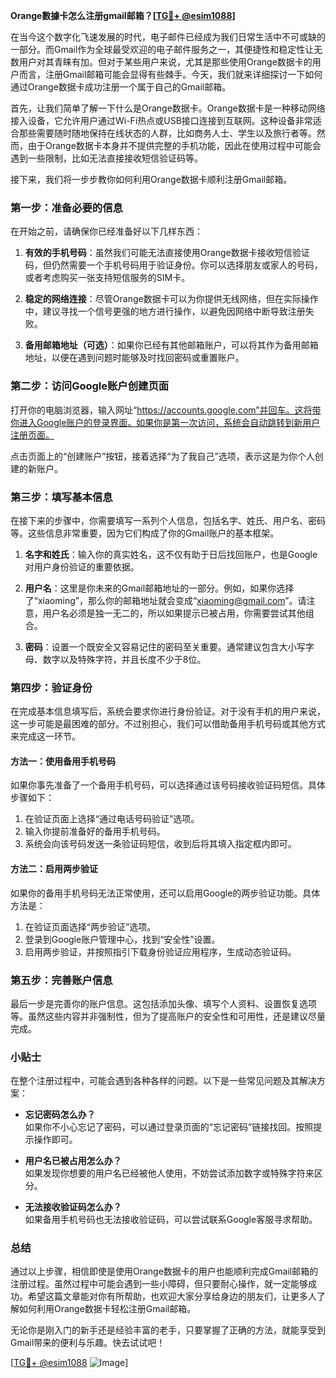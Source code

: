 **Orange數據卡怎么注册gmail邮箱？[[TG💪+ @esim1088](https://t.me/s/esim1088)]**

在当今这个数字化飞速发展的时代，电子邮件已经成为我们日常生活中不可或缺的一部分。而Gmail作为全球最受欢迎的电子邮件服务之一，其便捷性和稳定性让无数用户对其青睐有加。但对于某些用户来说，尤其是那些使用Orange数据卡的用户而言，注册Gmail邮箱可能会显得有些棘手。今天，我们就来详细探讨一下如何通过Orange数据卡成功注册一个属于自己的Gmail邮箱。

首先，让我们简单了解一下什么是Orange数据卡。Orange数据卡是一种移动网络接入设备，它允许用户通过Wi-Fi热点或USB接口连接到互联网。这种设备非常适合那些需要随时随地保持在线状态的人群，比如商务人士、学生以及旅行者等。然而，由于Orange数据卡本身并不提供完整的手机功能，因此在使用过程中可能会遇到一些限制，比如无法直接接收短信验证码等。

接下来，我们将一步步教你如何利用Orange数据卡顺利注册Gmail邮箱。

### 第一步：准备必要的信息

在开始之前，请确保你已经准备好以下几样东西：

1. **有效的手机号码**：虽然我们可能无法直接使用Orange数据卡接收短信验证码，但仍然需要一个手机号码用于验证身份。你可以选择朋友或家人的号码，或者考虑购买一张支持短信服务的SIM卡。
   
2. **稳定的网络连接**：尽管Orange数据卡可以为你提供无线网络，但在实际操作中，建议寻找一个信号更强的地方进行操作，以避免因网络中断导致注册失败。

3. **备用邮箱地址（可选）**：如果你已经有其他邮箱账户，可以将其作为备用邮箱地址，以便在遇到问题时能够及时找回密码或重置账户。

### 第二步：访问Google账户创建页面

打开你的电脑浏览器，输入网址“https://accounts.google.com”并回车。这将带你进入Google账户的登录界面。如果你是第一次访问，系统会自动跳转到新用户注册页面。

点击页面上的“创建账户”按钮，接着选择“为了我自己”选项，表示这是为你个人创建的新账户。

### 第三步：填写基本信息

在接下来的步骤中，你需要填写一系列个人信息，包括名字、姓氏、用户名、密码等。这些信息非常重要，因为它们构成了你的Gmail账户的基本框架。

1. **名字和姓氏**：输入你的真实姓名，这不仅有助于日后找回账户，也是Google对用户身份验证的重要依据。

2. **用户名**：这里是你未来的Gmail邮箱地址的一部分。例如，如果你选择了“xiaoming”，那么你的邮箱地址就会变成“xiaoming@gmail.com”。请注意，用户名必须是独一无二的，所以如果提示已被占用，你需要尝试其他组合。

3. **密码**：设置一个既安全又容易记住的密码至关重要。通常建议包含大小写字母、数字以及特殊字符，并且长度不少于8位。

### 第四步：验证身份

在完成基本信息填写后，系统会要求你进行身份验证。对于没有手机的用户来说，这一步可能是最困难的部分。不过别担心，我们可以借助备用手机号码或其他方式来完成这一环节。

#### 方法一：使用备用手机号码

如果你事先准备了一个备用手机号码，可以选择通过该号码接收验证码短信。具体步骤如下：

1. 在验证页面上选择“通过电话号码验证”选项。
2. 输入你提前准备好的备用手机号码。
3. 系统会向该号码发送一条验证码短信，收到后将其填入指定框内即可。

#### 方法二：启用两步验证

如果你的备用手机号码无法正常使用，还可以启用Google的两步验证功能。具体方法是：

1. 在验证页面选择“两步验证”选项。
2. 登录到Google账户管理中心，找到“安全性”设置。
3. 启用两步验证，并按照指引下载身份验证应用程序，生成动态验证码。

### 第五步：完善账户信息

最后一步是完善你的账户信息。这包括添加头像、填写个人资料、设置恢复选项等。虽然这些内容并非强制性，但为了提高账户的安全性和可用性，还是建议尽量完成。

### 小贴士

在整个注册过程中，可能会遇到各种各样的问题。以下是一些常见问题及其解决方案：

- **忘记密码怎么办？**  
  如果你不小心忘记了密码，可以通过登录页面的“忘记密码”链接找回。按照提示操作即可。

- **用户名已被占用怎么办？**  
  如果发现你想要的用户名已经被他人使用，不妨尝试添加数字或特殊字符来区分。

- **无法接收验证码怎么办？**  
  如果备用手机号码也无法接收验证码，可以尝试联系Google客服寻求帮助。

### 总结

通过以上步骤，相信即使是使用Orange数据卡的用户也能顺利完成Gmail邮箱的注册过程。虽然过程中可能会遇到一些小障碍，但只要耐心操作，就一定能够成功。希望这篇文章能对你有所帮助，也欢迎大家分享给身边的朋友们，让更多人了解如何利用Orange数据卡轻松注册Gmail邮箱。

无论你是刚入门的新手还是经验丰富的老手，只要掌握了正确的方法，就能享受到Gmail带来的便利与乐趣。快去试试吧！

[[TG💪+ @esim1088](https://t.me/s/esim1088) ![Image](https://i.postimg.cc/4NQfJmqS/Snipaste-2025-05-13-00-14-12.png)]